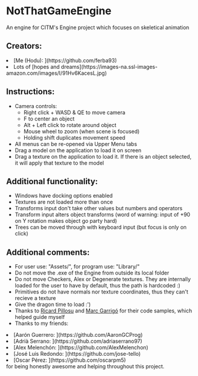 # NotThatGameEngine
An engine for CITM's Engine project which focuses on skeletical animation

## Creators:
<li>[Me (Hodu): ](https://github.com/ferba93)</li>
<li>Lots of [hopes and dreams](https://images-na.ssl-images-amazon.com/images/I/91Hv6KacesL.jpg)</li>

## Instructions:
- Camera controls:<br/>
	<ul>
	<li>Right click + WASD & QE to move camera</li>
	<li>F to center an object</li>
	<li>Alt + Left click to rotate around object</li>
	<li>Mouse wheel to zoom (when scene is focused)</li>
	<li>Holding shift duplicates movement speed</li>
	</ul>
- All menus can be re-opened via Upper Menu tabs<br/>
- Drag a model on the application to load it on screen<br/>
- Drag a texture on the application to load it. If there is an object selected, it will apply that texture to the model<br/>

## Additional functionality:
- Windows have docking options enabled<br/>
- Textures are not loaded more than once<br/>
- Transforms input don't take other values but numbers and operators<br/>
- Transform input alters object transforms (word of warning: input of +90 on Y rotation makes object go party hard)<br/>
- Trees can be moved through with keyboard input (but focus is only on click)<br/>

## Additional comments:
- For user use: "Assets/", for program use: "Library/" <br/>
- Do not move the .exe of the Engine from outside its local folder <br/>
- Do not move Checkers, Alex or Degenerate textures. They are internally loaded for the user to have by default, thus the path is hardcoded :) <br/>
- Primitives do not have normals nor texture coordinates, thus they can't recieve a texture <br/>
- Give the dragon time to load :')<br/>
- Thanks to [Ricard Pillosu](https://github.com/d0n3val/Edu-Game-Engine) and [Marc Garrigó](https://github.com/markitus18/Thor-Engine) for their code samples, which helped guide myself <br/>
- Thanks to my friends:<br/>
<li>[Aarón Guerrero: ](https://github.com/AaronGCProg)</li>
<li>[Adrià Serrano: ](https://github.com/adriaserrano97)</li>
<li>[Alex Melenchón: ](https://github.com/AlexMelenchon)</li>
<li>[José Luis Redondo: ](https://github.com/jose-tello)</li>
<li>[Oscar Pérez: ](https://github.com/oscarpm5)</li>
for being honestly awesome and helping throughout this project. <br/>


